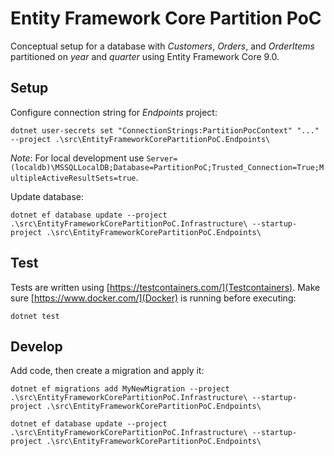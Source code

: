 # Entity Framework Core Partition PoC

Conceptual setup for a database with _Customers_, _Orders_, and _OrderItems_ partitioned on _year_ and _quarter_ using Entity Framework Core 9.0.

## Setup

Configure connection string for _Endpoints_ project:

```pwsh
dotnet user-secrets set "ConnectionStrings:PartitionPocContext" "..."  --project .\src\EntityFrameworkCorePartitionPoC.Endpoints\
```

_Note_: For local development use `Server=(localdb)\MSSQLLocalDB;Database=PartitionPoC;Trusted_Connection=True;MultipleActiveResultSets=true`.

Update database:

```pwsh
dotnet ef database update --project .\src\EntityFrameworkCorePartitionPoC.Infrastructure\ --startup-project .\src\EntityFrameworkCorePartitionPoC.Endpoints\
```

## Test

Tests are written using [https://testcontainers.com/](Testcontainers). Make sure [https://www.docker.com/](Docker) is running before executing:

```pwsh
dotnet test
```

## Develop

Add code, then create a migration and apply it:

```pwsh
dotnet ef migrations add MyNewMigration --project .\src\EntityFrameworkCorePartitionPoC.Infrastructure\ --startup-project .\src\EntityFrameworkCorePartitionPoC.Endpoints\

dotnet ef database update --project .\src\EntityFrameworkCorePartitionPoC.Infrastructure\ --startup-project .\src\EntityFrameworkCorePartitionPoC.Endpoints\
```
